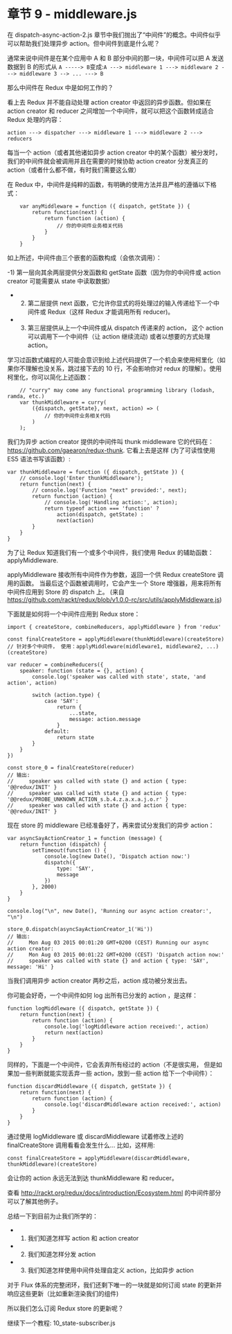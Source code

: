 # 章节 9 - middleware.js

在 dispatch-async-action-2.js 章节中我们抛出了“中间件”的概念。中间件似乎可以帮助我们处理异步 action。但中间件到底是什么呢？

通常来说中间件是在某个应用中 A 和 B 部分中间的那一块，中间件可以把 A 发送数据到 B 的形式从 `A -----> B`变成:`A ---> middleware 1 ---> middleware 2 ---> middleware 3 --> ... ---> B`

那么中间件在 Redux 中是如何工作的？

看上去 Redux 并不能自动处理 action creator 中返回的异步函数。但如果在 action creator 和 reducer 之间增加一个中间件，就可以把这个函数转成适合 Redux 处理的内容：
```
action ---> dispatcher ---> middleware 1 ---> middleware 2 ---> reducers
```
每当一个 action（或者其他诸如异步 action creator 中的某个函数）被分发时，我们的中间件就会被调用并且在需要的时候协助 action creator 分发真正的 action（或者什么都不做，有时我们需要这么做）

在 Redux 中，中间件是纯粹的函数，有明确的使用方法并且严格的遵循以下格式：

```
    var anyMiddleware = function ({ dispatch, getState }) {
        return function(next) {
            return function (action) {
                // 你的中间件业务相关代码
            }
        }
    }

```

如上所述，中间件由三个嵌套的函数构成（会依次调用）：

-1) 第一层向其余两层提供分发函数和 getState 函数（因为你的中间件或 action creator 可能需要从 state 中读取数据）
- 2) 第二层提供 next 函数，它允许你显式的将处理过的输入传递给下一个中间件或 Redux（这样 Redux 才能调用所有 reducer)。
- 3) 第三层提供从上一个中间件或从 dispatch 传递来的 action， 这个 action 可以调用下一个中间件（让 action 继续流动) 或者以想要的方式处理 action。

学习过函数式编程的人可能会意识到给上述代码提供了一个机会来使用柯里化（如果你不理解也没关系，跳过接下去的 10 行，不会影响你对 redux 的理解）。使用柯里化，你可以简化上述函数：

```
    // "curry" may come any functional programming library (lodash, ramda, etc.)
    var thunkMiddleware = curry(
        ({dispatch, getState}, next, action) => (
            // 你的中间件业务相关代码
        )
    );
```
我们为异步 action creator 提供的中间件叫 thunk middleware
它的代码在：https://github.com/gaearon/redux-thunk.
它看上去是这样 (为了可读性使用 ES5 语法书写该函数）:
```
var thunkMiddleware = function ({ dispatch, getState }) {
    // console.log('Enter thunkMiddleware');
    return function(next) {
        // console.log('Function "next" provided:', next);
        return function (action) {
            // console.log('Handling action:', action);
            return typeof action === 'function' ?
                action(dispatch, getState) :
                next(action)
        }
    }
}
```

为了让 Redux 知道我们有一个或多个中间件，我们使用 Redux 的辅助函数：applyMiddleware.

applyMiddleware 接收所有中间件作为参数，返回一个供 Redux createStore 调用的函数。
当最后这个函数被调用时，它会产生一个 Store 增强器，用来将所有中间件应用到 Store 的 dispatch 上。 (来自 https://github.com/rackt/redux/blob/v1.0.0-rc/src/utils/applyMiddleware.js)

下面就是如何将一个中间件应用到 Redux store：
```
import { createStore, combineReducers, applyMiddleware } from 'redux'

const finalCreateStore = applyMiddleware(thunkMiddleware)(createStore)
// 针对多个中间件， 使用：applyMiddleware(middleware1, middleware2, ...)(createStore)

var reducer = combineReducers({
    speaker: function (state = {}, action) {
        console.log('speaker was called with state', state, 'and action', action)

        switch (action.type) {
            case 'SAY':
                return {
                    ...state,
                    message: action.message
                }
            default:
                return state
        }
    }
})

const store_0 = finalCreateStore(reducer)
// 输出:
//     speaker was called with state {} and action { type: '@@redux/INIT' }
//     speaker was called with state {} and action { type: '@@redux/PROBE_UNKNOWN_ACTION_s.b.4.z.a.x.a.j.o.r' }
//     speaker was called with state {} and action { type: '@@redux/INIT' }
```

现在 store 的 middleware 已经准备好了，再来尝试分发我们的异步 action：

```
var asyncSayActionCreator_1 = function (message) {
    return function (dispatch) {
        setTimeout(function () {
            console.log(new Date(), 'Dispatch action now:')
            dispatch({
                type: 'SAY',
                message
            })
        }, 2000)
    }
}

console.log("\n", new Date(), 'Running our async action creator:', "\n")

store_0.dispatch(asyncSayActionCreator_1('Hi'))
// 输出:
//     Mon Aug 03 2015 00:01:20 GMT+0200 (CEST) Running our async action creator:
//     Mon Aug 03 2015 00:01:22 GMT+0200 (CEST) 'Dispatch action now:'
//     speaker was called with state {} and action { type: 'SAY', message: 'Hi' }
```
当我们调用异步 action creator 两秒之后，action 成功被分发出去。

你可能会好奇，一个中间件如何 log 出所有已分发的 action ，是这样：

```
function logMiddleware ({ dispatch, getState }) {
    return function(next) {
        return function (action) {
            console.log('logMiddleware action received:', action)
            return next(action)
        }
    }
}
```
同样的，下面是一个中间件，它会丢弃所有经过的 action（不是很实用，
但是如果加一些判断就能实现丢弃一些 action，放到一些 action 给下一个中间件）：
```
function discardMiddleware ({ dispatch, getState }) {
    return function(next) {
        return function (action) {
            console.log('discardMiddleware action received:', action)
        }
    }
}
```
通过使用 logMiddleware 或 discardMiddleware 试着修改上述的 finalCreateStore 调用看看会发生什么...
比如，这样用:
```
const finalCreateStore = applyMiddleware(discardMiddleware, thunkMiddleware)(createStore)
```
会让你的 action 永远无法到达 thunkMiddleware 和 reducer。

查看 http://rackt.org/redux/docs/introduction/Ecosystem.html 的中间件部分可以了解其他例子。

总结一下到目前为止我们所学的：

- 1) 我们知道怎样写 action 和 action creator
- 2) 我们知道怎样分发 action
- 3) 我们知道怎样使用中间件处理自定义 action，比如异步 action

 对于 Flux 体系的完整闭环，我们还剩下唯一的一块就是如何订阅 state 的更新并响应这些更新（比如重新渲染我们的组件)

所以我们怎么订阅 Redux store 的更新呢？

继续下一个教程: 10_state-subscriber.js
